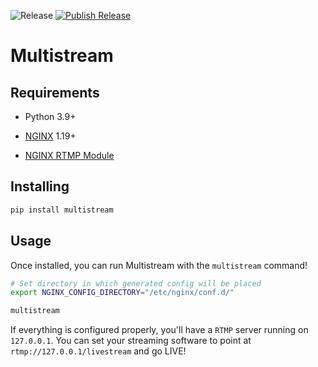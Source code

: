 ![Release](https://img.shields.io/github/v/release/meteoritesolutions/multistream)
[![Publish Release](https://github.com/meteoritesolutions/multistream/actions/workflows/release.yaml/badge.svg)](https://github.com/meteoritesolutions/multistream/actions/workflows/release.yaml)

# Multistream

## Requirements

- Python 3.9+

- [NGINX](https://nginx.org/) 1.19+

- [NGINX RTMP Module](https://github.com/arut/nginx-rtmp-module)

## Installing

```bash
pip install multistream
```

## Usage

Once installed, you can run Multistream with the `multistream` command!

```bash
# Set directory in which generated config will be placed 
export NGINX_CONFIG_DIRECTORY="/etc/nginx/conf.d/"

multistream
```

If everything is configured properly, you'll have a `RTMP` server running on `127.0.0.1`. You can set your streaming software to point at `rtmp://127.0.0.1/livestream` and go LIVE!
